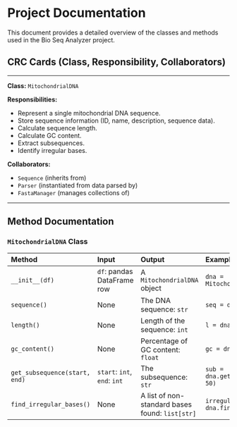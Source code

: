 # Project Documentation

This document provides a detailed overview of the classes and methods used in the Bio Seq Analyzer project.

## CRC Cards (Class, Responsibility, Collaborators)

---

**Class:** `MitochondrialDNA`

**Responsibilities:**
- Represent a single mitochondrial DNA sequence.
- Store sequence information (ID, name, description, sequence data).
- Calculate sequence length.
- Calculate GC content.
- Extract subsequences.
- Identify irregular bases.

**Collaborators:**
- `Sequence` (inherits from)
- `Parser` (instantiated from data parsed by)
- `FastaManager` (manages collections of)

---

## Method Documentation

### `MitochondrialDNA` Class

| Method | Input | Output | Example |
| :--- | :--- | :--- | :--- |
| `__init__(df)` | `df`: pandas DataFrame row | A `MitochondrialDNA` object | `dna = MitochondrialDNA(df_row)` |
| `sequence()` | None | The DNA sequence: `str` | `seq = dna.sequence()` |
| `length()` | None | Length of the sequence: `int` | `l = dna.length()` |
| `gc_content()` | None | Percentage of GC content: `float` | `gc = dna.gc_content()` |
| `get_subsequence(start, end)` | `start`: `int`, `end`: `int` | The subsequence: `str` | `sub = dna.get_subsequence(10, 50)` |
| `find_irregular_bases()` | None | A list of non-standard bases found: `list[str]` | `irregulars = dna.find_irregular_bases()` |

